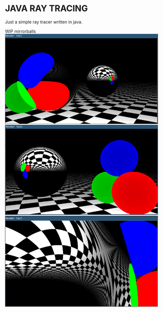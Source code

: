 # JAVA RAY TRACING
Just a simple ray tracer written in java.

WIP mirrorballs
![](ss2.png?raw=true)
![](ss1.png?raw=true)
![](ss3.png?raw=true)
